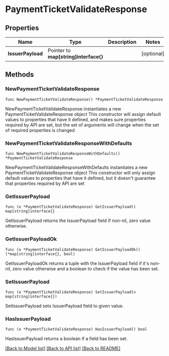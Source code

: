 # PaymentTicketValidateResponse

## Properties

Name | Type | Description | Notes
------------ | ------------- | ------------- | -------------
**IssuerPayload** | Pointer to **map[string]interface{}** |  | [optional] 

## Methods

### NewPaymentTicketValidateResponse

`func NewPaymentTicketValidateResponse() *PaymentTicketValidateResponse`

NewPaymentTicketValidateResponse instantiates a new PaymentTicketValidateResponse object
This constructor will assign default values to properties that have it defined,
and makes sure properties required by API are set, but the set of arguments
will change when the set of required properties is changed

### NewPaymentTicketValidateResponseWithDefaults

`func NewPaymentTicketValidateResponseWithDefaults() *PaymentTicketValidateResponse`

NewPaymentTicketValidateResponseWithDefaults instantiates a new PaymentTicketValidateResponse object
This constructor will only assign default values to properties that have it defined,
but it doesn't guarantee that properties required by API are set

### GetIssuerPayload

`func (o *PaymentTicketValidateResponse) GetIssuerPayload() map[string]interface{}`

GetIssuerPayload returns the IssuerPayload field if non-nil, zero value otherwise.

### GetIssuerPayloadOk

`func (o *PaymentTicketValidateResponse) GetIssuerPayloadOk() (*map[string]interface{}, bool)`

GetIssuerPayloadOk returns a tuple with the IssuerPayload field if it's non-nil, zero value otherwise
and a boolean to check if the value has been set.

### SetIssuerPayload

`func (o *PaymentTicketValidateResponse) SetIssuerPayload(v map[string]interface{})`

SetIssuerPayload sets IssuerPayload field to given value.

### HasIssuerPayload

`func (o *PaymentTicketValidateResponse) HasIssuerPayload() bool`

HasIssuerPayload returns a boolean if a field has been set.


[[Back to Model list]](../README.md#documentation-for-models) [[Back to API list]](../README.md#documentation-for-api-endpoints) [[Back to README]](../README.md)


